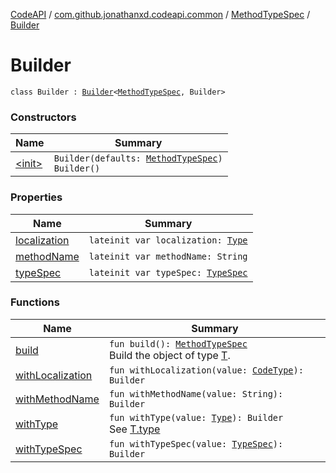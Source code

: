 [CodeAPI](../../../index.md) / [com.github.jonathanxd.codeapi.common](../../index.md) / [MethodTypeSpec](../index.md) / [Builder](.)

# Builder

`class Builder : `[`Builder`](../../../com.github.jonathanxd.codeapi.base/-typed/-builder/index.md)`<`[`MethodTypeSpec`](../index.md)`, Builder>`

### Constructors

| Name | Summary |
|---|---|
| [&lt;init&gt;](-init-.md) | `Builder(defaults: `[`MethodTypeSpec`](../index.md)`)`<br>`Builder()` |

### Properties

| Name | Summary |
|---|---|
| [localization](localization.md) | `lateinit var localization: `[`Type`](http://docs.oracle.com/javase/6/docs/api/java/lang/reflect/Type.html) |
| [methodName](method-name.md) | `lateinit var methodName: String` |
| [typeSpec](type-spec.md) | `lateinit var typeSpec: `[`TypeSpec`](../../../com.github.jonathanxd.codeapi.base/-type-spec/index.md) |

### Functions

| Name | Summary |
|---|---|
| [build](build.md) | `fun build(): `[`MethodTypeSpec`](../index.md)<br>Build the object of type [T](#). |
| [withLocalization](with-localization.md) | `fun withLocalization(value: `[`CodeType`](../../../com.github.jonathanxd.codeapi.type/-code-type/index.md)`): Builder` |
| [withMethodName](with-method-name.md) | `fun withMethodName(value: String): Builder` |
| [withType](with-type.md) | `fun withType(value: `[`Type`](http://docs.oracle.com/javase/6/docs/api/java/lang/reflect/Type.html)`): Builder`<br>See [T.type](#) |
| [withTypeSpec](with-type-spec.md) | `fun withTypeSpec(value: `[`TypeSpec`](../../../com.github.jonathanxd.codeapi.base/-type-spec/index.md)`): Builder` |
